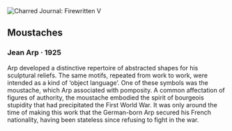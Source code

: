<div class="artwork-of-the-day">
  <div class="container">
    <div class="img-wrapper">
      <img
        src="https://uploads4.wikiart.org/images/jean-arp/moustaches-1925.jpg!Large.jpg"
        alt="Charred Journal: Firewritten V" />
    </div>
    <div class="artwork-detail">
      <div class="artwork-origin"> 
        <h2 class="artwork-name">Moustaches</h2>
        <h3 class="artist">
          Jean Arp
                    ·  1925
        </h3>
      </div>
      <p class="description">
        <span class="artwork-description-text ng-binding" ng-bind-html="viewModel.ArtworkOfTheDay.Description | unsafe">Arp developed a distinctive repertoire of abstracted shapes for his sculptural reliefs. The same motifs, repeated from work to work, were intended as a kind of ‘object language’. One of these symbols was the moustache, which Arp associated with pomposity. A common affectation of figures of authority, the moustache embodied the spirit of bourgeois stupidity that had precipitated the First World War. It was only around the time of making this work that the German-born Arp secured his French nationality, having been stateless since refusing to fight in the war.</span>
                        <div class="text-shadow-container" ng-show="showShadow" style=""></div>
      </p>
    </div>
  </div>

</div>

